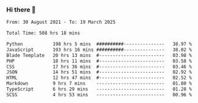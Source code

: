 ### Hi there 👋

<!--
**dominoto/dominoto** is a ✨ _special_ ✨ repository because its `README.md` (this file) appears on your GitHub profile.

Here are some ideas to get you started:

- 🔭 I’m currently working on ...
- 🌱 I’m currently learning ...
- 👯 I’m looking to collaborate on ...
- 🤔 I’m looking for help with ...
- 💬 Ask me about ...
- 📫 How to reach me: ...
- 😄 Pronouns: ...
- ⚡ Fun fact: ...
-->
<!--START_SECTION:waka-->

```txt
From: 30 August 2021 - To: 19 March 2025

Total Time: 508 hrs 18 mins

Python           198 hrs 5 mins  ##########---------------   38.97 %
JavaScript       193 hrs 16 mins ##########---------------   38.02 %
Blade Template   20 hrs 13 mins  #------------------------   03.98 %
PHP              18 hrs 11 mins  #------------------------   03.58 %
CSS              17 hrs 36 mins  #------------------------   03.46 %
JSON             14 hrs 51 mins  #------------------------   02.92 %
HTML             12 hrs 47 mins  #------------------------   02.52 %
Markdown         9 hrs 7 mins    -------------------------   01.80 %
TypeScript       6 hrs 29 mins   -------------------------   01.28 %
SCSS             4 hrs 53 mins   -------------------------   00.96 %
```

<!--END_SECTION:waka-->
